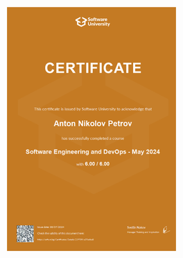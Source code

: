 <div align="center" display="flex">
    <img src="./certs/se_and_devops.jfif" alt="html_css" width="390" height="561">
</div>